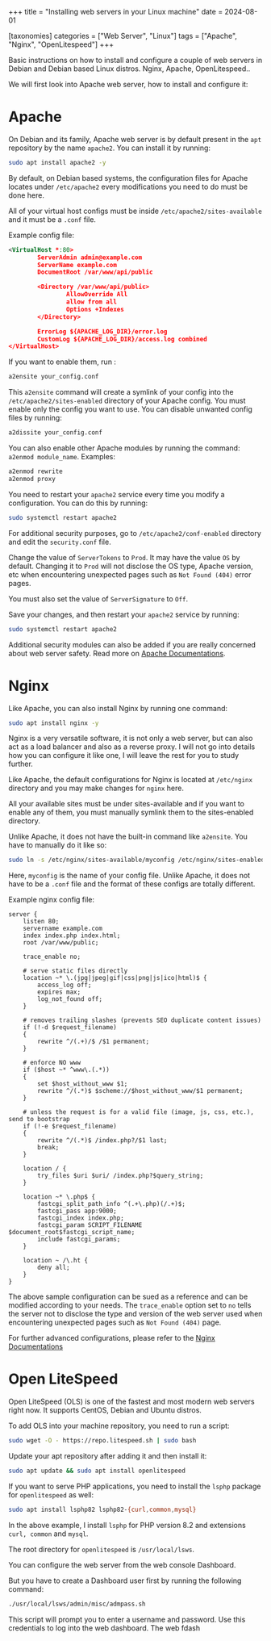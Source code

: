 +++
title = "Installing web servers in your Linux machine"
date = 2024-08-01

[taxonomies]
categories = ["Web Server", "Linux"]
tags = ["Apache", "Nginx", "OpenLitespeed"]
+++

Basic instructions on how to install and configure a couple of web servers in Debian and Debian based Linux distros. Nginx, Apache, OpenLitespeed..

<!-- more -->

We will first look into Apache web server, how to install and configure it:

# Apache

On Debian and its family, Apache web server is by default present in the `apt` repository by the name `apache2`.
You can install it by running:

```bash
sudo apt install apache2 -y
```

By default, on Debian based systems, the configuration files for Apache locates under `/etc/apache2` every modifications you need to do must be done here.

All of your virtual host configs must be inside `/etc/apache2/sites-available` and it must be a `.conf` file.

Example config file:

```xml
<VirtualHost *:80>
        ServerAdmin admin@example.com
        ServerName example.com
        DocumentRoot /var/www/api/public

        <Directory /var/www/api/public>
                AllowOverride All
                allow from all
                Options +Indexes
        </Directory>

        ErrorLog ${APACHE_LOG_DIR}/error.log
        CustomLog ${APACHE_LOG_DIR}/access.log combined
</VirtualHost>
```

If you want to enable them, run :

```bash
a2ensite your_config.conf
```

This `a2ensite` command will create a symlink of your config into the `/etc/apache2/sites-enabled` directory of your Apache config.
You must enable only the config you want to use. You can disable unwanted config files by running:

```bash
a2dissite your_config.conf
```

You can also enable other Apache modules by running the command: `a2enmod module_name`.
Examples:

```bash
a2enmod rewrite
a2enmod proxy
```

You need to restart your `apache2` service every time you modify a configuration.
You can do this by running:

```bash
sudo systemctl restart apache2
```

For additional security purposes, go to `/etc/apache2/conf-enabled` directory and edit the `security.conf` file.

Change the value of `ServerTokens` to `Prod`. It may have the value `OS` by default.
Changing it to `Prod` will not disclose the OS type, Apache version, etc when encountering unexpected pages such as  `Not Found (404)` error pages.

You must also set the value of `ServerSignature` to `Off`.

Save your changes, and then restart your `apache2` service by running:

```bash
sudo systemctl restart apache2
```

Additional security modules can also be added if you are really concerned about web server safety.
Read more on [Apache Documentations](https://httpd.apache.org/docs/2.4/).
# Nginx
Like Apache, you can also install Nginx by running one command:

```bash
sudo apt install nginx -y
```

Nginx is a very versatile software, it is not only a web server, but can also act as a load balancer and also as a reverse proxy.
I will not go into details how you can configure it like one, I will leave the rest for you to study further.

Like Apache, the default configurations for Nginx is located at `/etc/nginx` directory and you may make changes for `nginx` here.

All your available sites must be under sites-available and if you want to enable any of them, you must manually symlink them to the sites-enabled directory.

Unlike Apache, it does not have the built-in command like `a2ensite`.
You have to manually do it like so:

```bash
sudo ln -s /etc/nginx/sites-available/myconfig /etc/nginx/sites-enabled
```

Here, `myconfig` is the name of your config file. Unlike Apache, it does not have to be a `.conf` file and the format of these configs are totally different.

Example nginx config file:

```nginx
server {
    listen 80;
	servername example.com
    index index.php index.html;
    root /var/www/public;

	trace_enable no;

    # serve static files directly
	location ~* \.(jpg|jpeg|gif|css|png|js|ico|html)$ {
		access_log off;
		expires max;
		log_not_found off;
	}

	# removes trailing slashes (prevents SEO duplicate content issues)
	if (!-d $request_filename)
	{
		rewrite ^/(.+)/$ /$1 permanent;
	}

	# enforce NO www
	if ($host ~* ^www\.(.*))
	{
		set $host_without_www $1;
		rewrite ^/(.*)$ $scheme://$host_without_www/$1 permanent;
	}

	# unless the request is for a valid file (image, js, css, etc.), send to bootstrap
	if (!-e $request_filename)
	{
		rewrite ^/(.*)$ /index.php?/$1 last;
		break;
	}

	location / {
		try_files $uri $uri/ /index.php?$query_string;
	}

	location ~* \.php$ {
        fastcgi_split_path_info ^(.+\.php)(/.+)$;
        fastcgi_pass app:9000;
        fastcgi_index index.php;
        fastcgi_param SCRIPT_FILENAME $document_root$fastcgi_script_name;
        include fastcgi_params;
    }

    location ~ /\.ht {
		deny all;
	}
}
```

The above sample configuration can be sued as a reference and can be modified according to your needs.
The `trace_enable` option set to `no` tells the server not to disclose the type and version of the web server used when encountering unexpected pages such as `Not Found (404)` page.

For further advanced configurations, please refer to the [Nginx Documentations](https://nginx.org/en/docs/)

# Open LiteSpeed

Open LiteSpeed (OLS) is one of the fastest and most modern web servers right now.
It supports CentOS, Debian and Ubuntu distros. 

To add OLS into your machine repository, you need to run a script:

```bash
sudo wget -O - https://repo.litespeed.sh | sudo bash
```

Update your apt repository after adding it and then install it:

```bash
sudo apt update && sudo apt install openlitespeed
```

If you want to serve PHP applications, you need to install the `lsphp` package for `openlitespeed` as well:

```bash
sudo apt install lsphp82 lsphp82-{curl,common,mysql}
```

In the above example, I install `lsphp` for PHP version 8.2 and extensions `curl, common` and `mysql`.

The root directory for `openlitespeed` is `/usr/local/lsws`.

You can configure the web server from the web console Dashboard.

But you have to create a Dashboard user first by running the following command:

```bash
./usr/local/lsws/admin/misc/admpass.sh
```

This script will prompt you to enter a username and password.
Use this credentials to log into the web dashboard.
The web fdash